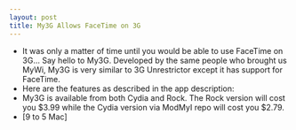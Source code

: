 ```yaml
---
layout: post
title: My3G Allows FaceTime on 3G
---
```

* It was only a matter of time until you would be able to use FaceTime on 3G… Say hello to My3G. Developed by the same people who brought us MyWi, My3G is very similar to 3G Unrestrictor except it has support for FaceTime.
* Here are the features as described in the app description:
* My3G is available from both Cydia and Rock. The Rock version will cost you $3.99 while the Cydia version via ModMyI repo will cost you $2.79.
* [9 to 5 Mac]

